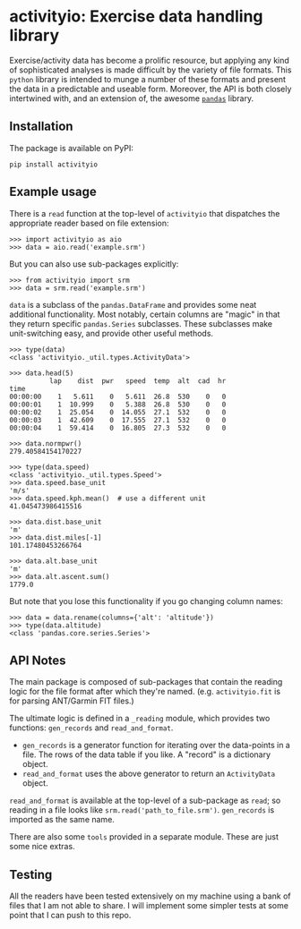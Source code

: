 # activityio: Exercise data handling library

Exercise/activity data has become a prolific resource, but applying any kind of sophisticated analyses is made difficult by the variety of file formats. This `python` library is intended to munge a number of these formats and present the data in a predictable and useable form. Moreover, the API is both closely intertwined with, and an extension of, the awesome [`pandas`](https://github.com/pandas-dev/pandas) library.

## Installation

The package is available on PyPI:

```
pip install activityio
```

## Example usage

There is a `read` function at the top-level of `activityio` that dispatches the appropriate reader based on file extension:

```pycon
>>> import activityio as aio
>>> data = aio.read('example.srm')
```

But you can also use sub-packages explicitly:

```pycon
>>> from activityio import srm
>>> data = srm.read('example.srm')
```

`data` is a subclass of the `pandas.DataFrame` and provides some neat additional functionality. Most notably, certain columns are "magic" in that they return specific `pandas.Series` subclasses. These subclasses make unit-switching easy, and provide other useful methods.

```pycon
>>> type(data)
<class 'activityio._util.types.ActivityData'>

>>> data.head(5)
          lap    dist  pwr   speed  temp  alt  cad  hr
time                                                  
00:00:00    1   5.611    0   5.611  26.8  530    0   0
00:00:01    1  10.999    0   5.388  26.8  530    0   0
00:00:02    1  25.054    0  14.055  27.1  532    0   0
00:00:03    1  42.609    0  17.555  27.1  532    0   0
00:00:04    1  59.414    0  16.805  27.3  532    0   0

>>> data.normpwr()
279.40584154170227

>>> type(data.speed)
<class 'activityio._util.types.Speed'>
>>> data.speed.base_unit
'm/s'
>>> data.speed.kph.mean()  # use a different unit
41.045473986415516

>>> data.dist.base_unit
'm'
>>> data.dist.miles[-1]
101.17480453266764

>>> data.alt.base_unit
'm'
>>> data.alt.ascent.sum()
1779.0
```

But note that you lose this functionality if you go changing column names:

```pycon
>>> data = data.rename(columns={'alt': 'altitude'})
>>> type(data.altitude)
<class 'pandas.core.series.Series'>
```

## API Notes

The main package is composed of sub-packages that contain the reading logic for the file format after which they're named. (e.g. `activityio.fit` is for parsing ANT/Garmin FIT files.) 

The ultimate logic is defined in a `_reading` module, which provides two functions: `gen_records` and `read_and_format`. 

+ `gen_records` is a generator function for iterating over the data-points in a file. The rows of the data table if you like. A "record" is a dictionary object.
+ `read_and_format` uses the above generator to return an `ActivityData` object.

`read_and_format` is available at the top-level of a sub-package as `read`; so reading in a file looks like `srm.read('path_to_file.srm')`. `gen_records` is imported as the same name.

There are also some `tools` provided in a separate module. These are just some nice extras. 

## Testing

All the readers have been tested extensively on my machine using a bank of files that I am not able to share. I will implement some simpler tests at some point that I can push to this repo.

